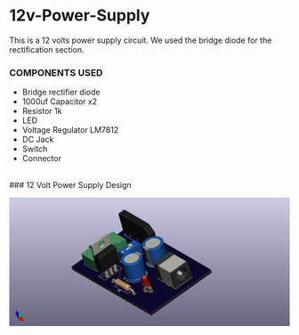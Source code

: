 # 12v-Power-Supply
This is a 12 volts power supply circuit.
We used the bridge diode for the rectification section.
<br>
### COMPONENTS USED
- Bridge rectifier diode
- 1000uf Capacitor x2
- Resistor 1k
- LED
- Voltage Regulator LM7812
- DC Jack
- Switch
- Connector
<br>
### 12 Volt Power Supply Design

![power_supply](https://github.com/Ogbonna-Joseph/12v-Power-Supply/blob/main/Power%20Supply/Power%20Supply%20PCB/Power%20Supply%20PCB01.png)
